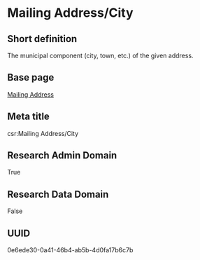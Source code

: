 # Mailing Address/City
## Short definition
The municipal component (city, town, etc.) of the given address.
## Base page
[Mailing Address](../../Objects/Mailing%20Address.md)
## Meta title
csr:Mailing Address/City
## Research Admin Domain
True
## Research Data Domain
False
## UUID
0e6ede30-0a41-46b4-ab5b-4d0fa17b6c7b
